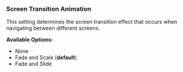 ### Screen Transition Animation

This setting determines the screen transition effect that occurs when navigating between different screens.

**Available Options:**  
- None
- Fade and Scale (**default**)
- Fade and Slide